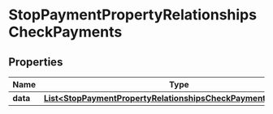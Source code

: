 

# StopPaymentPropertyRelationshipsCheckPayments


## Properties

| Name | Type | Description | Notes |
|------------ | ------------- | ------------- | -------------|
|**data** | [**List&lt;StopPaymentPropertyRelationshipsCheckPaymentsDataInner&gt;**](StopPaymentPropertyRelationshipsCheckPaymentsDataInner.md) |  |  |



